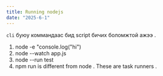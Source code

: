 ```yaml
---
title: Running nodejs
date: "2025-6-1"
---
```


`cli` буюу коммандаас бид script бичих боломжтой ажээ .

1. node -e "console.log("hi")
2. node --watch app.js
3. node --run test
4. npm run is different from node . These are task runners .
